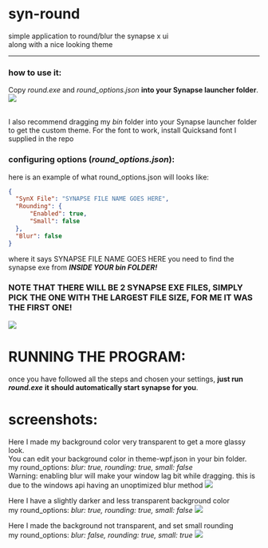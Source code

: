 # syn-round
simple application to round/blur the synapse x ui
<br />along with a nice looking theme

---

### how to use it:
Copy *round.exe* and *round_options.json* **into your Synapse launcher folder**.
![](https://cdn.discordapp.com/attachments/876284350499540995/985093409251401758/unknown.png)

<br /> I also recommend dragging my *bin* folder into your Synapse launcher folder to get the custom theme. For the font to work, install Quicksand font I supplied in the repo
<br />

### configuring options (*round_options.json*):
here is an example of what round_options.json will looks like:
```json
{
  "SynX File": "SYNAPSE FILE NAME GOES HERE",
  "Rounding": {
	  "Enabled": true,
	  "Small": false
  },
  "Blur": false
}
```
where it says SYNAPSE FILE NAME GOES HERE
you need to find the synapse exe from ***INSIDE YOUR *bin* FOLDER!***

### NOTE THAT THERE WILL BE 2 SYNAPSE EXE FILES, SIMPLY PICK THE ONE WITH THE LARGEST FILE SIZE, FOR ME IT WAS THE FIRST ONE!
![](https://cdn.discordapp.com/attachments/876284350499540995/985089667185639494/unknown.png)

# RUNNING THE PROGRAM:
once you have followed all the steps and chosen your settings, **just run *round.exe***
**it should automatically start synapse for you**.


# screenshots:
Here I made my background color very transparent to get a more glassy look.
<br />You can edit your background color in theme-wpf.json in your bin folder.
<br />my round_options: *blur: true, rounding: true, small: false*
<br /> Warning: enabling blur will make your window lag bit while dragging. this is due to the windows api having an unoptimized blur method
![](https://cdn.discordapp.com/attachments/876284350499540995/985088957085794344/unknown.png)

Here I have a slightly darker and less transparent background color
<br />my round_options: *blur: true, rounding: true, small: false*
![](https://cdn.discordapp.com/attachments/876284350499540995/985088086725759047/unknown.png)

Here I made the background not transparent, and set small rounding
<br />my round_options: *blur: false, rounding: true, small: true*
![](https://cdn.discordapp.com/attachments/876284350499540995/985089301568180254/unknown.png)
